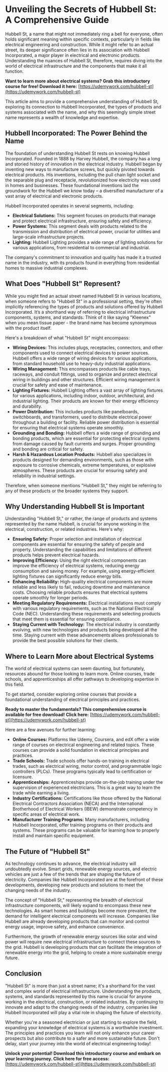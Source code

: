 # Unveiling the Secrets of Hubbell St: A Comprehensive Guide

Hubbell St, a name that might not immediately ring a bell for everyone, often holds significant meaning within specific contexts, particularly in fields like electrical engineering and construction. While it might refer to an actual street, its deeper significance often lies in its association with Hubbell Incorporated, a major player in electrical and electronic products. Understanding the nuances of Hubbell St, therefore, requires diving into the world of electrical infrastructure and the components that make it all function.

**Want to learn more about electrical systems? Grab this introductory course for free! Download it here:** [https://udemywork.com/hubbell-st](https://udemywork.com/hubbell-st)

This article aims to provide a comprehensive understanding of Hubbell St, exploring its connection to Hubbell Incorporated, the types of products and systems associated with the name, and why this seemingly simple street name represents a wealth of knowledge and expertise.

## Hubbell Incorporated: The Power Behind the Name

The foundation of understanding Hubbell St rests on knowing Hubbell Incorporated. Founded in 1888 by Harvey Hubbell, the company has a long and storied history of innovation in the electrical industry. Hubbell began by inventing new ways to manufacture screws, but quickly pivoted towards electrical products. His inventions, including the pull chain light socket and the separable plug and receptacle, revolutionized how electricity was used in homes and businesses. These foundational inventions laid the groundwork for the Hubbell we know today – a diversified manufacturer of a vast array of electrical and electronic products.

Hubbell Incorporated operates in several segments, including:

*   **Electrical Solutions:** This segment focuses on products that manage and protect electrical infrastructure, ensuring safety and efficiency.
*   **Power Systems:** This segment deals with products related to the transmission and distribution of electrical power, crucial for utilities and large-scale infrastructure projects.
*   **Lighting:** Hubbell Lighting provides a wide range of lighting solutions for various applications, from residential to commercial and industrial.

The company's commitment to innovation and quality has made it a trusted name in the industry, with its products found in everything from residential homes to massive industrial complexes.

## What Does "Hubbell St" Represent?

While you might find an actual street named Hubbell St in various locations, when someone refers to "Hubbell St" in a professional setting, they're often implicitly referencing the types of products and solutions offered by Hubbell Incorporated. It’s a shorthand way of referring to electrical infrastructure components, systems, and standards. Think of it like saying "Kleenex" when you mean tissue paper - the brand name has become synonymous with the product itself.

Here's a breakdown of what "Hubbell St" might encompass:

*   **Wiring Devices:** This includes plugs, receptacles, connectors, and other components used to connect electrical devices to power sources. Hubbell offers a wide range of wiring devices for various applications, from standard household use to heavy-duty industrial applications.
*   **Wiring Management:** This encompasses products like cable trays, raceways, and conduit fittings, used to organize and protect electrical wiring in buildings and other structures. Efficient wiring management is crucial for safety and ease of maintenance.
*   **Lighting Fixtures:** Hubbell Lighting offers a vast array of lighting fixtures for various applications, including indoor, outdoor, architectural, and industrial lighting. Their products are known for their energy efficiency and durability.
*   **Power Distribution:** This includes products like panelboards, switchboards, and transformers, used to distribute electrical power throughout a building or facility. Reliable power distribution is essential for ensuring that electrical systems operate smoothly.
*   **Grounding and Bonding:** Hubbell offers a wide range of grounding and bonding products, which are essential for protecting electrical systems from damage caused by fault currents and surges. Proper grounding and bonding are critical for safety.
*   **Harsh & Hazardous Location Products:** Hubbell also specializes in products designed for demanding environments, such as those with exposure to corrosive chemicals, extreme temperatures, or explosive atmospheres. These products are crucial for ensuring safety and reliability in industrial settings.

Therefore, when someone mentions "Hubbell St," they might be referring to any of these products or the broader systems they support.

## Why Understanding Hubbell St is Important

Understanding "Hubbell St," or rather, the range of products and systems represented by the name Hubbell, is crucial for anyone working in the electrical, construction, or related industries. Here's why:

*   **Ensuring Safety:** Proper selection and installation of electrical components are essential for ensuring the safety of people and property. Understanding the capabilities and limitations of different products helps prevent electrical hazards.
*   **Improving Efficiency:** Using the right electrical components can improve the efficiency of electrical systems, reducing energy consumption and saving money. For example, using energy-efficient lighting fixtures can significantly reduce energy bills.
*   **Enhancing Reliability:** High-quality electrical components are more reliable and less likely to fail, reducing downtime and maintenance costs. Choosing reliable products ensures that electrical systems operate smoothly for longer periods.
*   **Meeting Regulatory Requirements:** Electrical installations must comply with various regulatory requirements, such as the National Electrical Code (NEC). Understanding these requirements and selecting products that meet them is essential for ensuring compliance.
*   **Staying Current with Technology:** The electrical industry is constantly evolving, with new technologies and products being developed all the time. Staying current with these advancements allows professionals to provide the best possible solutions for their clients.

## Where to Learn More about Electrical Systems

The world of electrical systems can seem daunting, but fortunately, resources abound for those looking to learn more. Online courses, trade schools, and apprenticeships all offer pathways to developing expertise in this field.

To get started, consider exploring online courses that provide a foundational understanding of electrical principles and practices.

**Ready to master the fundamentals? This comprehensive course is available for free download! Click here:** [https://udemywork.com/hubbell-st](https://udemywork.com/hubbell-st)

Here are a few avenues for further learning:

*   **Online Courses:** Platforms like Udemy, Coursera, and edX offer a wide range of courses on electrical engineering and related topics. These courses can provide a solid foundation in electrical principles and practices.
*   **Trade Schools:** Trade schools offer hands-on training in electrical trades, such as electrical wiring, motor control, and programmable logic controllers (PLCs). These programs typically lead to certification or licensure.
*   **Apprenticeships:** Apprenticeships provide on-the-job training under the supervision of experienced electricians. This is a great way to learn the trade while earning a living.
*   **Industry Certifications:** Certifications like those offered by the National Electrical Contractors Association (NECA) and the International Brotherhood of Electrical Workers (IBEW) demonstrate competency in specific areas of electrical work.
*   **Manufacturer Training Programs:** Many manufacturers, including Hubbell Incorporated, offer training programs on their products and systems. These programs can be valuable for learning how to properly install and maintain specific equipment.

## The Future of "Hubbell St"

As technology continues to advance, the electrical industry will undoubtedly evolve. Smart grids, renewable energy sources, and electric vehicles are just a few of the trends that are shaping the future of electricity. Companies like Hubbell Incorporated are at the forefront of these developments, developing new products and solutions to meet the changing needs of the industry.

The concept of "Hubbell St," representing the breadth of electrical infrastructure components, will likely expand to encompass these new technologies. As smart homes and buildings become more prevalent, the demand for intelligent electrical components will increase. Companies like Hubbell are already developing products that can monitor and control energy usage, improve safety, and enhance convenience.

Furthermore, the growth of renewable energy sources like solar and wind power will require new electrical infrastructure to connect these sources to the grid. Hubbell is developing products that can facilitate the integration of renewable energy into the grid, helping to create a more sustainable energy future.

## Conclusion

"Hubbell St" is more than just a street name; it's a shorthand for the vast and complex world of electrical infrastructure. Understanding the products, systems, and standards represented by this name is crucial for anyone working in the electrical, construction, or related industries. By continuing to innovate and adapt to the changing needs of the industry, companies like Hubbell Incorporated will play a vital role in shaping the future of electricity.

Whether you're a seasoned electrician or just starting to explore the field, expanding your knowledge of electrical systems is a worthwhile investment. The principles and practices you learn will not only enhance your career prospects but also contribute to a safer and more sustainable future. Don't delay, start your journey into the world of electrical engineering today!

**Unlock your potential! Download this introductory course and embark on your learning journey. Click here for free access:** [https://udemywork.com/hubbell-st](https://udemywork.com/hubbell-st)
